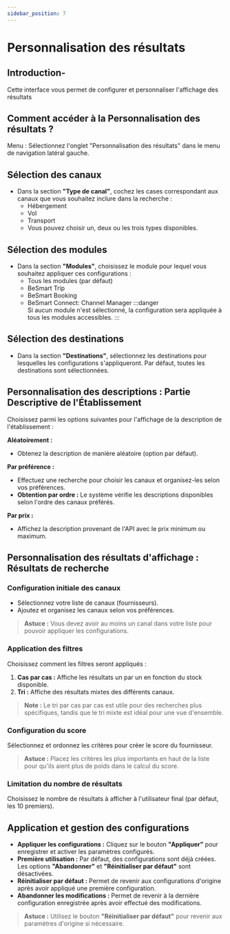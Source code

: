 ```yaml
---
sidebar_position: 7
---
```

# Personnalisation des résultats

## Introduction-
Cette interface vous permet de configurer et personnaliser l'affichage des résultats 
## Comment accéder à la Personnalisation des résultats ?
Menu : Sélectionnez l'onglet "Personnalisation des résultats" dans le menu de navigation latéral gauche.
## Sélection des canaux

- Dans la section **"Type de canal"**, cochez les cases correspondant aux canaux que vous souhaitez inclure dans la recherche :
   - Hébergement
    - Vol
    - Transport
    - Vous pouvez choisir un, deux ou les trois types disponibles.
##  Sélection des modules
- Dans la section **"Modules"**, choisissez le module pour lequel vous souhaitez appliquer ces configurations :
    - Tous les modules (par défaut)
    - BeSmart Trip
    - BeSmart Booking
    - BeSmart Connect: Channel Manager
:::danger    
Si aucun module n'est sélectionné, la configuration sera appliquée à tous les modules accessibles.
:::

##  Sélection des destinations
- Dans la section **"Destinations"**, sélectionnez les destinations pour lesquelles les configurations s'appliqueront. Par défaut, toutes les destinations sont sélectionnées.

## Personnalisation des descriptions : Partie Descriptive de l'Établissement
Choisissez parmi les options suivantes pour l'affichage de la description de l'établissement :

**Aléatoirement :**
   - Obtenez la description de manière aléatoire (option par défaut).

 **Par préférence :**
   - Effectuez une recherche pour choisir les canaux et organisez-les selon vos préférences.
   - **Obtention par ordre :** Le système vérifie les descriptions disponibles selon l'ordre des canaux préférés.

**Par prix :**
   - Affichez la description provenant de l'API avec le prix minimum ou maximum.



## Personnalisation des résultats d'affichage :  Résultats de recherche
### Configuration initiale des canaux 
- Sélectionnez votre liste de canaux (fournisseurs).
- Ajoutez et organisez les canaux selon vos préférences.



> **Astuce :** Vous devez avoir au moins un canal dans votre liste pour pouvoir appliquer les configurations.

### Application des filtres 
Choisissez comment les filtres seront appliqués :
1. **Cas par cas :** Affiche les résultats un par un en fonction du stock disponible.
2. **Tri :** Affiche des résultats mixtes des différents canaux.


> **Note :** Le tri par cas par cas est utile pour des recherches plus spécifiques, tandis que le tri mixte est idéal pour une vue d'ensemble.

### Configuration du score 
Sélectionnez et ordonnez les critères pour créer le score du fournisseur.

> **Astuce :** Placez les critères les plus importants en haut de la liste pour qu'ils aient plus de poids dans le calcul du score.

### Limitation du nombre de résultats 
Choisissez le nombre de résultats à afficher à l'utilisateur final (par défaut, les 10 premiers).

##  Application et gestion des configurations

- **Appliquer les configurations :** Cliquez sur le bouton **"Appliquer"** pour enregistrer et activer les paramètres configurés.
- **Première utilisation :** Par défaut, des configurations sont déjà créées. Les options **"Abandonner"** et **"Réinitialiser par défaut"** sont désactivées.
- **Réinitialiser par défaut :** Permet de revenir aux configurations d'origine après avoir appliqué une première configuration.
- **Abandonner les modifications :** Permet de revenir à la dernière configuration enregistrée après avoir effectué des modifications.



> **Astuce :** Utilisez le bouton **"Réinitialiser par défaut"** pour revenir aux paramètres d'origine si nécessaire.

